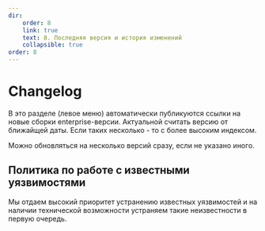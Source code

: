```yaml
---
dir:
    order: 8
    link: true
    text: 8. Последняя версия и история изменений
    collapsible: true
order: 8
---
```


# Changelog

В это разделе (левое меню) автоматически публикуются ссылки на новые сборки enterprise-версии. Актуальной считать версию от ближайщей даты. Если таких несколько - то с более высоким индексом.

Можно обновляться на несколько версий сразу, если не указано иного.


## Политика по работе с известными уязвимостями

Мы отдаем высокий приоритет устранению известных уязвимостей и на наличии технической возможности устраняем такие неизвестности в первую очередь.
